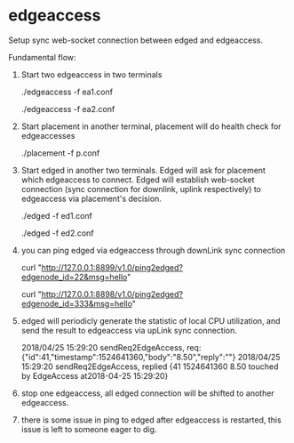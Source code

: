 # edgeaccess
Setup sync web-socket connection between edged and edgeaccess.

Fundamental flow:
1. Start two edgeaccess in two terminals

   ./edgeaccess -f ea1.conf
   
   ./edgeaccess -f ea2.conf

2. Start placement in another terminal, placement will do health check for edgeaccesses

   ./placement -f p.conf

3. Start edged in another two terminals. Edged will ask for placement which edgeaccess to connect. Edged will establish web-socket connection (sync connection for downlink, uplink respectively) to edgeaccess via placement's decision.

   ./edged -f ed1.conf
   
   ./edged -f ed2.conf

4. you can ping edged via edgeaccess through downLink sync connection

   curl "http://127.0.0.1:8899/v1.0/ping2edged?edgenode_id=22&msg=hello"

   curl "http://127.0.0.1:8898/v1.0/ping2edged?edgenode_id=333&msg=hello"

5. edged will periodicly generate the statistic of local CPU utilization, and send the result to edgeaccess via upLink sync connection.

   2018/04/25 15:29:20 sendReq2EdgeAccess, req: {"id":41,"timestamp":1524641360,"body":"8.50","reply":""}
   2018/04/25 15:29:20 sendReq2EdgeAccess, replied {41 1524641360 8.50 touched by EdgeAccess at2018-04-25 15:29:20}
   
6. stop one edgeaccess, all edged connection will be shifted to another edgeaccess.

7. there is some issue in ping to edged after edgeaccess is restarted, this issue is left to someone eager to dig.
